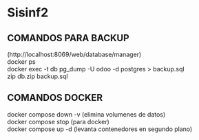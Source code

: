 # Sisinf2

<h2>COMANDOS PARA BACKUP</h2>
(http://localhost:8069/web/database/manager)<br/>
docker ps<br/>
docker exec -t db pg_dump -U odoo -d postgres > backup.sql<br/>
zip db.zip backup.sql<br/>


<h2>COMANDOS DOCKER</h2>
docker compose down -v (elimina volumenes de datos)<br/>
docker compose stop (para docker)<br/>
docker compose up -d (levanta contenedores en segundo plano)<br/>
